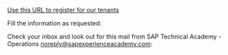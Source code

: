 [Use this URL to register for our tenants](https://teched-reg-virtual-workshop-ui.cfapps.eu10-004.hana.ondemand.com/DA280/index.html)

Fill the information as requested:

Check your inbox and look out for this mail from SAP Technical Academy - Operations <noreply@sapexperienceacademy.com>:

